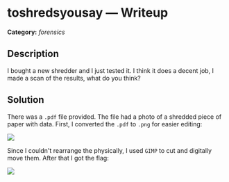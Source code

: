 # toshredsyousay — Writeup

**Category:** *forensics*

## Description

I bought a new shredder and I just tested it. I think it does a decent job, I made a scan of the results, what do you think?

## Solution

There was a `.pdf` file provided. The file had a photo of a shredded piece of paper with data.
First, I converted the `.pdf` to `.png` for easier editing:

![](toshredyousay1.png)

Since I couldn't rearrange the physically, I used `GIMP` to cut and digitally move them. After that I got the flag:

![](toshredyousay2.png)